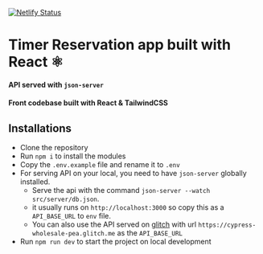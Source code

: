 [![Netlify Status](https://api.netlify.com/api/v1/badges/9a806d3e-f886-4b00-810a-79190f4a348b/deploy-status)](https://app.netlify.com/sites/time-reservation/deploys)

# Timer Reservation app built with React ⚛️

#### API served with `json-server`

#### Front codebase built with React & TailwindCSS

## Installations

- Clone the repository
- Run `npm i` to install the modules
- Copy the `.env.example` file and rename it to `.env`
- For serving API on your local, you need to have `json-server` globally installed.
  - Serve the api with the command `json-server --watch src/server/db.json`.
  - it usually runs on `http://localhost:3000` so copy this as a `API_BASE_URL` to `env` file.
  - You can also use the API served on [glitch](https://glitch.com/) with url `https://cypress-wholesale-pea.glitch.me` as the `API_BASE_URL`
- Run `npm run dev` to start the project on local development

